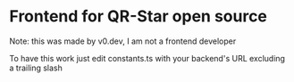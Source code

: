 # Frontend for QR-Star open source

Note: this was made by v0.dev, I am not a frontend developer

To have this work just edit constants.ts with your backend's URL excluding a trailing slash